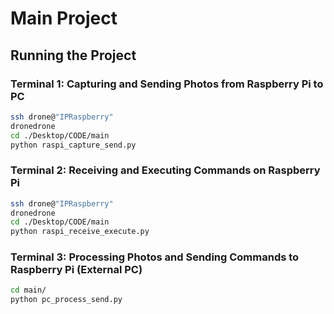 # Main Project

## Running the Project

### Terminal 1: Capturing and Sending Photos from Raspberry Pi to PC
```bash
ssh drone@"IPRaspberry"
dronedrone
cd ./Desktop/CODE/main
python raspi_capture_send.py
```

### Terminal 2: Receiving and Executing Commands on Raspberry Pi
```bash
ssh drone@"IPRaspberry"
dronedrone
cd ./Desktop/CODE/main
python raspi_receive_execute.py
```

### Terminal 3: Processing Photos and Sending Commands to Raspberry Pi (External PC)
```bash
cd main/
python pc_process_send.py
```
